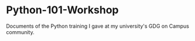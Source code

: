 # Python-101-Workshop
Documents of the Python training I gave at my university's GDG on Campus community.
